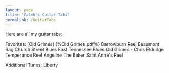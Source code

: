 ```yaml
---
layout: page
title: "Caleb's Guitar Tabs"
permalink: /GuitarTabs
---
```


Here are all my guitar tabs:

Favorites:
[Old Grimes] {%Old Grimes.pdf%}
Barrowburn Reel
Beaumont Rag
Church Street Blues
East Tennessee Blues
Old Grimes - Chris Eldridge
Temperance Reel
Angeline The Baker
Saint Anne's Reel




Additional Tunes:
Liberty




